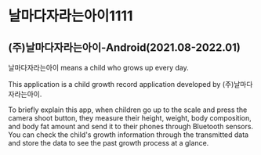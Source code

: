 # 날마다자라는아이1111
## (주)날마다자라는아이-Android(2021.08-2022.01) 


날마다자라는아이 means a child who grows up every day.

This application is a child growth record application developed by (주)날마다자라는아이.


To briefly explain this app, when children go up to the scale and press the camera shoot button, they measure their height, weight, body composition, and body fat amount and send it to their phones through Bluetooth sensors.
You can check the child's growth information through the transmitted data and store the data to see the past growth process at a glance.
